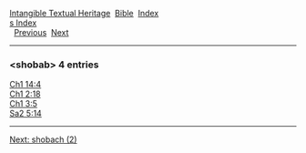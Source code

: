 [Intangible Textual Heritage](../../index)  [Bible](../index) 
[Index](index)   
[s Index](_s_)  
  [Previous](c10319)  [Next](c10321) 

------------------------------------------------------------------------

### &lt;shobab&gt; 4 entries

[Ch1 14:4](../kjv/ch1014.htm#004)  
[Ch1 2:18](../kjv/ch1002.htm#018)  
[Ch1 3:5](../kjv/ch1003.htm#005)  
[Sa2 5:14](../kjv/sa2005.htm#014)  

------------------------------------------------------------------------

[Next: shobach (2)](c10321)
